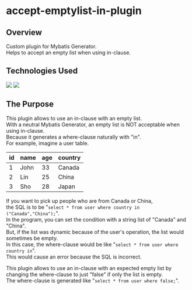 # accept-emptylist-in-plugin

## Overview
Custom plugin for Mybatis Generator.<br>
Helps to accept an empty list when using in-clause.

## Technologies Used
<p style="display: inline">
    <img src="https://img.shields.io/badge/-Java-007396.svg?logo=java&style=plastic">
    <img src="https://img.shields.io/badge/-Mysql-4479A1.svg?logo=mysql&style=plastic">
</p>

## The Purpose
This plugin allows to use an in-clause with an empty list.<br>
With a neutral Mybatis Generator, an empty list is NOT acceptable when using in-clause.<br>
Because it generates a where-clause naturally with "in".<br>
For example, imagine a user table.

| id  | name | age | country |
| --- | ---- | --- | ------- |
| 1   | John | 33  | Canada  |
| 2   | Lin  | 25  | China   |
| 3   | Sho  | 28  | Japan   |

If you want to pick up people who are from Canada or China,<br>
the SQL is to be "`select * from user where country in ("Canada","China");`".<br>
In the program, you can set the condition with a string list of "Canada" and "China".<br>
But, if the list was dynamic because of the user's operation,
the list would sometimes be empty.<br>
In this case, the where-clause would be like "`select * from user where country in`".<br>
This would cause an error because the SQL is incorrect.<br>

This plugin allows to use an in-clause with an expected empty list by changing the where-clause to just "false" if only the list is empty.<br>
The where-clause is generated like "`select * from user where false;`".
